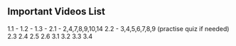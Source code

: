 Important Videos List
---------------------


1.1 - 
1.2 -
1.3 - 
2.1 - 2,4,7,8,9,10,14
2.2 - 3,4,5,6,7,8,9 (practise quiz if needed) 
2.3 
2.4
2.5
2.6
3.1
3.2
3.3
3.4
